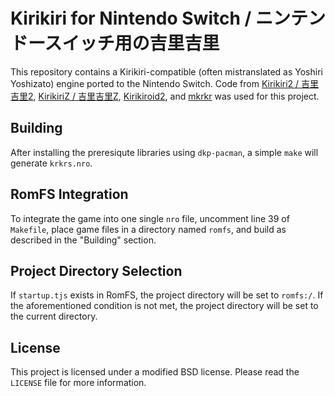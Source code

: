 # Kirikiri for Nintendo Switch / ニンテンドースイッチ用の吉里吉里

This repository contains a Kirikiri-compatible (often mistranslated as Yoshiri Yoshizato) engine ported to the Nintendo Switch. Code from [Kirikiri2 / 吉里吉里2](https://sv.kikyou.info/trac/kirikiri), [KirikiriZ / 吉里吉里Z](https://github.com/krkrz/krkrz), [Kirikiroid2](https://github.com/zeas2/Kirikiroid2), and [mkrkr](https://github.com/zhangguof/mkrkr) was used for this project.

## Building

After installing the preresiqute libraries using `dkp-pacman`, a simple `make` will generate `krkrs.nro`.

## RomFS Integration

To integrate the game into one single `nro` file, uncomment line 39 of `Makefile`, place game files in a directory named `romfs`, and build as described in the "Building" section.

## Project Directory Selection

If `startup.tjs` exists in RomFS, the project directory will be set to `romfs:/`. If the aforementioned condition is not met, the project directory will be set to the current directory.

## License

This project is licensed under a modified BSD license. Please read the `LICENSE` file for more information.
